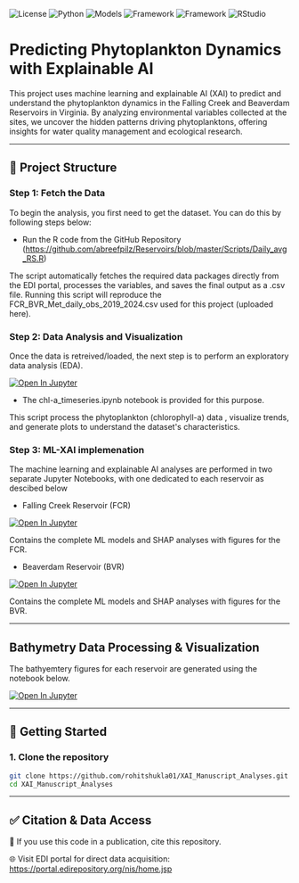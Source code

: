 

<p align="left">
<img alt="License" src="https://img.shields.io/badge/License-MIT-blue.svg">
<img alt="Python" src="https://img.shields.io/badge/Python-3.9%2B-blueviolet">
<img alt="Models" src="https://img.shields.io/badge/Models-Ensemble_ML_Methods-4285F4">
<img alt="Framework" src="https://img.shields.io/badge/Framework-Scikit--learn-orange">
<img alt="Framework" src="https://img.shields.io/badge/Visulisation-Matplotlib-green">
<img alt="RStudio" src="https://img.shields.io/badge/RStudio-4285F4?style=flat&logo=rstudio&logoColor=white">
</p>

# Predicting Phytoplankton Dynamics with Explainable AI

This project uses machine learning and explainable AI (XAI) to predict and understand the phytoplankton dynamics in the Falling Creek and Beaverdam Reservoirs in Virginia. By analyzing environmental variables collected at the sites, we uncover the hidden patterns driving phytoplanktons, offering insights for water quality management and ecological research. 

---

## 📁 Project Structure


### Step 1: Fetch the Data

To begin the analysis, you first need to get the dataset. You can do this by following steps below:

  - Run the R code from the GitHub Repository (https://github.com/abreefpilz/Reservoirs/blob/master/Scripts/Daily_avg_RS.R)

The script automatically fetches the required data packages directly from the EDI portal, processes the variables, and saves the final output as a .csv file. Running this script will reproduce the FCR_BVR_Met_daily_obs_2019_2024.csv used for this project (uploaded here). 


### Step 2: Data Analysis and Visualization

Once the data is retreived/loaded, the next step is to perform an exploratory data analysis (EDA). 

  [![Open In Jupyter](https://img.shields.io/badge/Jupyter-Notebook-blue?logo=jupyter)](./path/to/your/notebook.ipynb)

  -  The chl-a_timeseries.ipynb notebook is provided for this purpose.

 This script process the phytoplankton (chlorophyll-a) data , visualize trends, and generate plots to understand the dataset's characteristics.

 ### Step 3: ML-XAI implemenation

The machine learning and explainable AI analyses are performed in two separate Jupyter Notebooks, with one dedicated to each reservoir as descibed below

  - Falling Creek Reservoir (FCR)

[![Open In Jupyter](https://img.shields.io/badge/Jupyter-Notebook-blue?logo=jupyter)](./path/to/your/notebook.ipynb)

Contains the complete ML models and SHAP analyses with figures for the FCR.

  -  Beaverdam Reservoir (BVR)

[![Open In Jupyter](https://img.shields.io/badge/Jupyter-Notebook-blue?logo=jupyter)](./path/to/your/notebook.ipynb)

Contains the complete ML models and SHAP analyses with figures for the BVR.

---

## Bathymetry Data Processing & Visualization

The bathyemtery figures for each reservoir are generated using the notebook below.

[![Open In Jupyter](https://img.shields.io/badge/Jupyter-Notebook-blue?logo=jupyter)](./path/to/your/notebook.ipynb)

---

## 🚀 Getting Started

### 1. Clone the repository

```bash
git clone https://github.com/rohitshukla01/XAI_Manuscript_Analyses.git
cd XAI_Manuscript_Analyses
```

---

## ✅ Citation & Data Access

📑 If you use this code in a publication, cite this repository.

🌐 Visit EDI portal for direct data acquisition: https://portal.edirepository.org/nis/home.jsp










